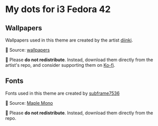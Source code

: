 # My dots for i3 Fedora 42

## Wallpapers

Wallpapers used in this theme are created by the artist [diinki](https://github.com/diinki).

📁 Source: [wallpapers](https://github.com/diinki/wallpapers)

🙏 Please **do not redistribute**. Instead, download them directly from the artist's repo, and consider supporting them on [Ko-fi](https://ko-fi.com/E1E81FQW4S).

## Fonts

Fonts used in this theme are created by [subframe7536](https://github.com/subframe7536)

📁 Source: [Maple Mono](https://github.com/subframe7536/maple-font)

🙏 Please **do not redistribute**. Instead, download them directly from the repo.